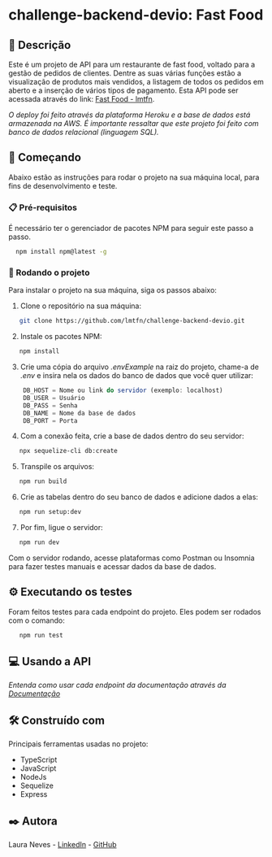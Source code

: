 # challenge-backend-devio: Fast Food

## 📝 Descrição

Este é um projeto de API para um restaurante de fast food, voltado para a gestão de pedidos de clientes. Dentre as suas várias funções estão a visualização de produtos mais vendidos, a listagem de todos os pedidos em aberto e a inserção de vários tipos de pagamento. Esta API pode ser acessada através do link: [Fast Food - lmtfn](https://challenge-devio-lmtfn.herokuapp.com/). 

_O deploy foi feito através da plataforma Heroku e a base de dados está armazenada na AWS. É importante ressaltar que este projeto foi feito com banco de dados relacional (linguagem SQL)._


## 🚀 Começando

Abaixo estão as instruções para rodar o projeto na sua máquina local, para fins de desenvolvimento e teste.

### 📋 Pré-requisitos

É necessário ter o gerenciador de pacotes NPM para seguir este passo a passo.

```sh
  npm install npm@latest -g
```

### 🔧 Rodando o projeto

Para instalar o projeto na sua máquina, siga os passos abaixo:

1. Clone o repositório na sua máquina:
```sh
   git clone https://github.com/lmtfn/challenge-backend-devio.git
```
2. Instale os pacotes NPM:
```sh
   npm install
```
3. Crie uma cópia do arquivo _.envExample_ na raiz do projeto, chame-a de _.env_ e insira nela os dados do banco de dados que você quer utilizar: 
```js
    DB_HOST = Nome ou link do servidor (exemplo: localhost)
    DB_USER = Usuário
    DB_PASS = Senha
    DB_NAME = Nome da base de dados
    DB_PORT = Porta
```
4. Com a conexão feita, crie a base de dados dentro do seu servidor:
```sh
   npx sequelize-cli db:create
```
5. Transpile os arquivos:
```sh
   npm run build
```
6. Crie as tabelas dentro do seu banco de dados e adicione dados a elas:
```sh
   npm run setup:dev
```
7. Por fim, ligue o servidor:
```sh
   npm run dev
```

Com o servidor rodando, acesse plataformas como Postman ou Insomnia para fazer testes manuais e acessar dados da base de dados.


## ⚙️ Executando os testes

Foram feitos testes para cada endpoint do projeto. Eles podem ser rodados com o comando:
```sh  
   npm run test
```


## 💻 Usando a API

_Entenda como usar cada endpoint da documentação através da [Documentação](https://documenter.getpostman.com/view/21580193/VUqrPHWX)_


## 🛠️ Construído com

Principais ferramentas usadas no projeto:

* TypeScript
* JavaScript
* NodeJs
* Sequelize
* Express

## ✒️ Autora

Laura Neves - [LinkedIn](https://www.linkedin.com/in/laura-neves-26908346/) - [GitHub](https://github.com/lmtfn)
